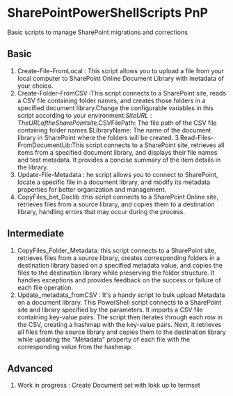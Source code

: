 # SharePointPowerShellScripts PnP
Basic scripts to manage SharePoint migrations and corrections


## Basic
1. Create-File-FromLocal : This script allows you to upload a file from  your local computer to SharePoint Online Document Library with metadata of your choice. 
2. Create-Folder-FromCSV :This script connects to a SharePoint site, reads a CSV file containing folder names, and creates those folders in a specified document library.Change the configurable variables in this script according to your environment:$SiteURL: The URL of the SharePoint site.$CSVFilePath: The file path of the CSV file containing folder names.$LibraryName: The name of the document library in SharePoint where the folders will be created.
3.Read-Files-FromDocumentLib:This script connects to a SharePoint site, retrieves all items from a specified document library, and displays their file names and test metadata. It provides a concise summary of the item details in the library.
4. Update-File-Metadata : he script allows you to connect to SharePoint, locate a specific file in a document library, and modify its metadata properties for better organization and management.
5. CopyFiles_bet_Doclib :this script connects to a SharePoint Online site, retrieves files from a source library, and copies them to a destination library, handling errors that may occur during the process.

## Intermediate
1. CopyFiles_Folder_Metadata: this script connects to a SharePoint site, retrieves files from a source library, creates corresponding folders in a destination library based on a specified metadata value, and copies the files to the destination library while preserving the folder structure. It handles exceptions and provides feedback on the success or failure of each file operation.
2. Update_metadata_fromCSV : It's a handy script to bulk upload Metadata on a document library. This PowerShell script connects to a SharePoint site and library specified by the parameters. It imports a CSV file containing key-value pairs. The script then iterates through each row in the CSV, creating a hashmap with the key-value pairs. Next, it retrieves all files from the source library and copies them to the destination library while updating the "Metadata" property of each file with the corresponding value from the hashmap.

## Advanced
1. Work in progress : Create Document set with lokk up to termset 

